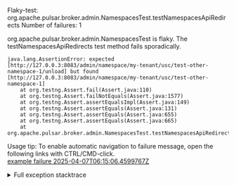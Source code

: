         
Flaky-test: org.apache.pulsar.broker.admin.NamespacesTest.testNamespacesApiRedirects
Number of failures: 1

org.apache.pulsar.broker.admin.NamespacesTest is flaky. The testNamespacesApiRedirects test method fails sporadically.

```
java.lang.AssertionError: expected [http://127.0.0.3:8083/admin/namespace/my-tenant/usc/test-other-namespace-1/unload] but found [http://127.0.0.3:8083/admin/namespace/my-tenant/usc/test-other-namespace-1]
	at org.testng.Assert.fail(Assert.java:110)
	at org.testng.Assert.failNotEquals(Assert.java:1577)
	at org.testng.Assert.assertEqualsImpl(Assert.java:149)
	at org.testng.Assert.assertEquals(Assert.java:131)
	at org.testng.Assert.assertEquals(Assert.java:655)
	at org.testng.Assert.assertEquals(Assert.java:665)
	at org.apache.pulsar.broker.admin.NamespacesTest.testNamespacesApiRedirects(NamespacesTest.java:729)
```

Usage tip: To enable automatic navigation to failure message, open the following links with CTRL/CMD-click.  
[example failure 2025-04-07T06:15:06.4599767Z](https://github.com/apache/pulsar/actions/runs/14301942628/job/40078133073#step:11:882)  


<details>
<summary>Full exception stacktrace</summary>
<code><pre>
java.lang.AssertionError: expected [http://127.0.0.3:8083/admin/namespace/my-tenant/usc/test-other-namespace-1/unload] but found [http://127.0.0.3:8083/admin/namespace/my-tenant/usc/test-other-namespace-1]
	at org.testng.Assert.fail(Assert.java:110)
	at org.testng.Assert.failNotEquals(Assert.java:1577)
	at org.testng.Assert.assertEqualsImpl(Assert.java:149)
	at org.testng.Assert.assertEquals(Assert.java:131)
	at org.testng.Assert.assertEquals(Assert.java:655)
	at org.testng.Assert.assertEquals(Assert.java:665)
	at org.apache.pulsar.broker.admin.NamespacesTest.testNamespacesApiRedirects(NamespacesTest.java:729)
	at java.base/jdk.internal.reflect.NativeMethodAccessorImpl.invoke0(Native Method)
	at java.base/jdk.internal.reflect.NativeMethodAccessorImpl.invoke(NativeMethodAccessorImpl.java:77)
	at java.base/jdk.internal.reflect.DelegatingMethodAccessorImpl.invoke(DelegatingMethodAccessorImpl.java:43)
	at java.base/java.lang.reflect.Method.invoke(Method.java:569)
	at org.testng.internal.invokers.MethodInvocationHelper.invokeMethod(MethodInvocationHelper.java:139)
	at org.testng.internal.invokers.InvokeMethodRunnable.runOne(InvokeMethodRunnable.java:47)
	at org.testng.internal.invokers.InvokeMethodRunnable.call(InvokeMethodRunnable.java:76)
	at org.testng.internal.invokers.InvokeMethodRunnable.call(InvokeMethodRunnable.java:11)
	at java.base/java.util.concurrent.FutureTask.run(FutureTask.java:264)
	at java.base/java.util.concurrent.ThreadPoolExecutor.runWorker(ThreadPoolExecutor.java:1136)
	at java.base/java.util.concurrent.ThreadPoolExecutor$Worker.run(ThreadPoolExecutor.java:635)
	at java.base/java.lang.Thread.run(Thread.java:840)

</pre></code>
</details>

